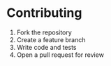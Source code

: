 # Contributing

1. Fork the repository  
2. Create a feature branch  
3. Write code and tests  
4. Open a pull request for review
